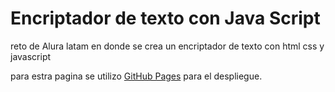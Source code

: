 # Encriptador de texto con Java Script
reto de Alura latam en donde se crea un encriptador de texto con html css y javascript

para estra pagina se utilizo [GitHub Pages](https://daveoval.github.io/encriptador-texto-JS/) para el despliegue.
